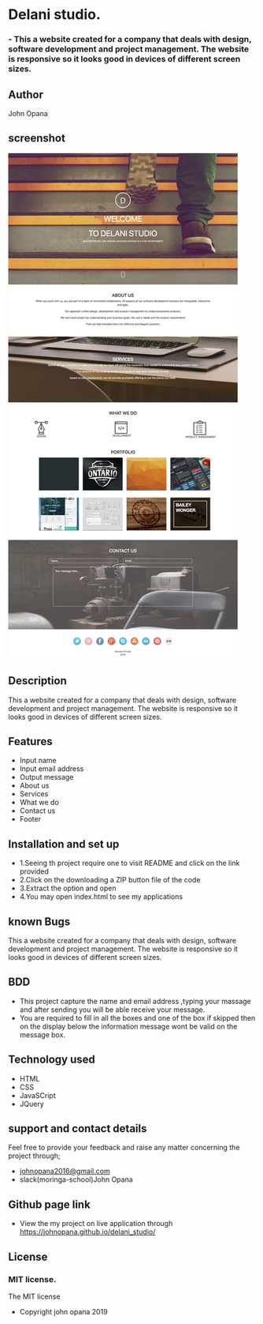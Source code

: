 # Delani studio.

### - This a website created for a company that deals with design, software development and project management. The website is responsive so it looks good in devices of different screen sizes.

## Author

John Opana

## screenshot

<img src="images/delani.jpg">


## Description

This a website created for a company that deals with design, software development and project management. The website is responsive so it looks good in devices of different screen sizes.

## Features

- Input name
- Input email address
- Output message
- About us
- Services
- What we do
- Contact us
- Footer

## Installation and set up

- 1.Seeing th project require one to visit README and click on the link provided
- 2.Click on the downloading a ZIP button file of the code
- 3.Extract the option and open
- 4.You may open index.html to see my applications

## known Bugs

This a website created for a company that deals with design, software development and project management. The website is responsive so it looks good in devices of different screen sizes.

## BDD

- This project capture the name and email address ,typing your massage and after sending you will be able receive your message.
- You are required to fill in all the boxes and one of the box if skipped then on the display below the information message wont be valid on the message box.

## Technology used

- HTML
- CSS
- JavaSCript
- JQuery

## support and contact details

Feel free to provide your feedback and raise any matter concerning the project through;

- johnopana2016@gmail.com
- slack(moringa-school)John Opana

## Github page link

- View the my project on live application through https://johnopana.github.io/delani_studio/

## License

### MIT license.

The MIT license

- Copyright john opana 2019
